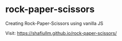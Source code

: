 # rock-paper-scissors
Creating Rock-Paper-Scissors using vanilla JS

Visit: https://shafiullm.github.io/rock-paper-scissors/

